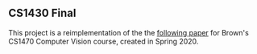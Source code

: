 ## CS1430 Final

This project is a reimplementation of the the [following paper](http://richzhang.github.io/colorization/) for Brown's CS1470
Computer Vision course, created in Spring 2020.
